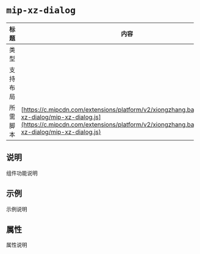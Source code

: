 # `mip-xz-dialog`

标题|内容
----|----
类型|
支持布局|
所需脚本| [https://c.mipcdn.com/extensions/platform/v2/xiongzhang.baidu.com/mip-xz-dialog/mip-xz-dialog.js](https://c.mipcdn.com/extensions/platform/v2/xiongzhang.baidu.com/mip-xz-dialog/mip-xz-dialog.js)

## 说明

组件功能说明

## 示例

示例说明

## 属性

属性说明

